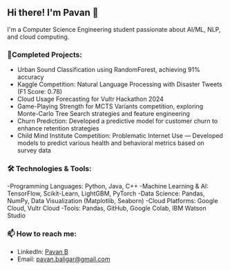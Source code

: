 ## Hi there! I'm Pavan 👋
I'm a Computer Science Engineering student passionate about AI/ML, NLP, and cloud computing. 

### 🌱Completed Projects:
- Urban Sound Classification using RandomForest, achieving 91% accuracy
- Kaggle Competition: Natural Language Processing with Disaster Tweets (F1 Score: 0.78)
- Cloud Usage Forecasting for Vultr Hackathon 2024
- Game-Playing Strength for MCTS Variants competition, exploring Monte-Carlo Tree Search strategies and feature engineering
- Churn Prediction: Developed a predictive model for customer churn to enhance retention strategies
- Child Mind Institute Competition: Problematic Internet Use — Developed models to predict various health and behavioral metrics based on survey data

### 🛠️ Technologies & Tools:
-Programming Languages: Python, Java, C++
-Machine Learning & AI: TensorFlow, Scikit-Learn, LightGBM, PyTorch
-Data Science: Pandas, NumPy, Data Visualization (Matplotlib, Seaborn)
-Cloud Platforms: Google Cloud, Vultr Cloud
-Tools: Pandas, GitHub, Google Colab, IBM Watson Studio

### 📫 How to reach me:
- LinkedIn: [Pavan B](https://www.linkedin.com/in/pavanbaligar)
- Email: pavan.baligar@gmail.com
